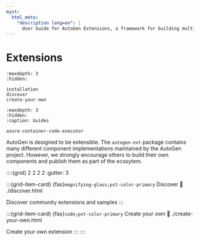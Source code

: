 ```yaml
---
myst:
  html_meta:
    "description lang=en": |
      User Guide for AutoGen Extensions, a framework for building multi-agent applications with AI agents.
---
```


# Extensions

```{toctree}
:maxdepth: 3
:hidden:

installation
discover
create-your-own
```

```{toctree}
:maxdepth: 3
:hidden:
:caption: Guides

azure-container-code-executor
```

AutoGen is designed to be extensible. The `autogen-ext` package contains many different component implementations maintained by the AutoGen project. However, we strongly encourage others to build their own components and publish them as part of the ecosytem.


::::{grid} 2 2 2 2
:gutter: 3

:::{grid-item-card} {fas}`magnifying-glass;pst-color-primary` Discover
:link: ./discover.html

Discover community extensions and samples
:::

:::{grid-item-card} {fas}`code;pst-color-primary` Create your own
:link: ./create-your-own.html

Create your own extension
:::
::::

